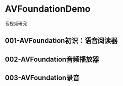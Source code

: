 # AVFoundationDemo
音视频研究

## 001-AVFoundation初识：语音阅读器



## 002-AVFoundation音频播放器 



## 003-AVFoundation录音
